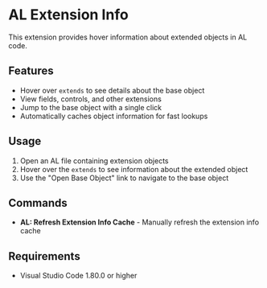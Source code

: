 # AL Extension Info

This extension provides hover information about extended objects in AL code.

## Features

- Hover over `extends` to see details about the base object
- View fields, controls, and other extensions
- Jump to the base object with a single click
- Automatically caches object information for fast lookups

## Usage

1. Open an AL file containing extension objects
2. Hover over the `extends` to see information about the extended object
3. Use the "Open Base Object" link to navigate to the base object

## Commands

- **AL: Refresh Extension Info Cache** - Manually refresh the extension info cache

## Requirements

- Visual Studio Code 1.80.0 or higher
